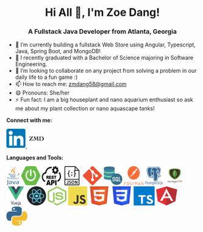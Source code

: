 <h1 align='center'>Hi All 👋, I'm Zoe Dang!</h1>

<h3 align='center'>A Fullstack Java Developer from Atlanta, Georgia</h3>

<ul>
        <li>🔭 I’m currently building a fullstack Web Store using Angular, Typescript, Java, Spring Boot, and MongoDB!</li>
        <li>🌱 I recently graduated with a Bachelor of Science majoring in Software Engineering.</li>
        <li>👯 I’m looking to collaborate on any project from solving a problem in our daily life to a fun game :)</li>
        <li>📫 How to reach me: <a href="mailto:zmdang58@gmail.com"> zmdang58@gmail.com</a></li>
        <li>😄 Pronouns: She/her</li>
        <li>⚡ Fun fact: I am a big houseplant and nano aquarium enthusiast so ask me about my plant collection or nano aquascape tanks!</li>
</ul>

<strong>Connect with me:</strong>
<p><a href="https://www.linkedin.com/in/zoe-dang/" rel="noopener noreferrer" target="_blank">
        <img src="/logos/linkedin.png" alt="LinkedIn" width="50" height="50">
</a>   
<a href="https://zdang.cloud/" rel="noopener noreferrer" target="_blank">
        <img src="/logos/fav.png" alt="ZMD Logo" width="50" height="50">
</a></p>

<strong>Languages and Tools:</strong>
<p>
        <img src="/logos/java.png" alt="java" width="35" height="50">
        <img src="/logos/springboot.png" alt="spring" width="50" height="50">
        <img src="/logos/api.webp" alt="api" width="50" height="50">
        <img src="/logos/json.png" alt="json" width="50" height="50">
        <img src="/logos/git.png" alt="git" width="50" height="50">
        <img src="/logos/sql.png" alt="sql" width="50" height="50">
        <img src="/logos/postman.png" alt="postman" width="50" height="50">
        <img src="/logos/postgres.png" alt="postgres" width="50" height="50">
        <img src="/logos/mongodb.png" alt="mongo" width="50" height="50">
        <img src="/logos/vue.png" alt="vue" width="50" height="50">
        <img src="/logos/react.png" alt="react" width="50" height="50">
        <img src="/logos/nodejs.png" alt="noejs" width="50" height="50">
        <img src="/logos/javascript.png" alt="javascript" width="50" height="50">
        <img src="/logos/html.png" alt="html" width="55" height="50">
        <img src="/logos/css.png" alt="css" width="55" height="50">   
        <img src="/logos/typescript.png" alt="css" width="55" height="50">   
        <img src="/logos/angular.png" alt="css" width="55" height="50">   
        <img src="/logos/python.webp" alt="css" width="55" height="50">   
</p>

